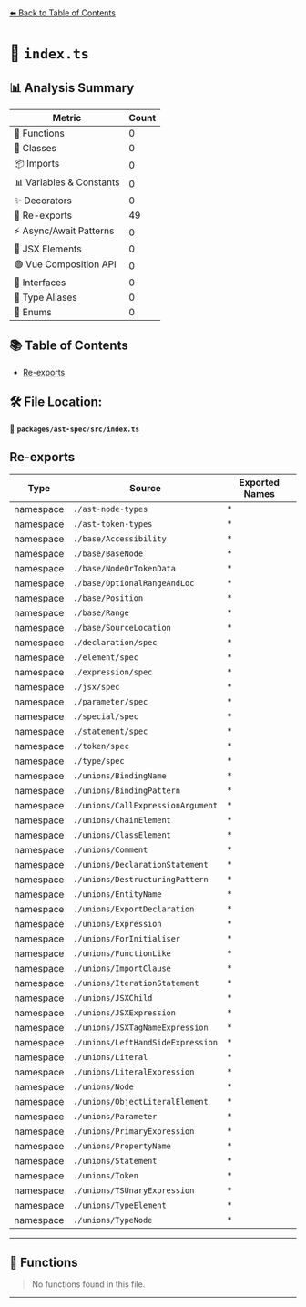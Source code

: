 [⬅️ Back to Table of Contents](../../../index.md)

# 📄 `index.ts`

## 📊 Analysis Summary

| Metric | Count |
|--------|-------|
| 🔧 Functions | 0 |
| 🧱 Classes | 0 |
| 📦 Imports | 0 |
| 📊 Variables & Constants | 0 |
| ✨ Decorators | 0 |
| 🔄 Re-exports | 49 |
| ⚡ Async/Await Patterns | 0 |
| 💠 JSX Elements | 0 |
| 🟢 Vue Composition API | 0 |
| 📐 Interfaces | 0 |
| 📑 Type Aliases | 0 |
| 🎯 Enums | 0 |

## 📚 Table of Contents

- [Re-exports](#re-exports)

## 🛠️ File Location:
📂 **`packages/ast-spec/src/index.ts`**

## Re-exports

| Type | Source | Exported Names |
|------|--------|----------------|
| namespace | `./ast-node-types` | * |
| namespace | `./ast-token-types` | * |
| namespace | `./base/Accessibility` | * |
| namespace | `./base/BaseNode` | * |
| namespace | `./base/NodeOrTokenData` | * |
| namespace | `./base/OptionalRangeAndLoc` | * |
| namespace | `./base/Position` | * |
| namespace | `./base/Range` | * |
| namespace | `./base/SourceLocation` | * |
| namespace | `./declaration/spec` | * |
| namespace | `./element/spec` | * |
| namespace | `./expression/spec` | * |
| namespace | `./jsx/spec` | * |
| namespace | `./parameter/spec` | * |
| namespace | `./special/spec` | * |
| namespace | `./statement/spec` | * |
| namespace | `./token/spec` | * |
| namespace | `./type/spec` | * |
| namespace | `./unions/BindingName` | * |
| namespace | `./unions/BindingPattern` | * |
| namespace | `./unions/CallExpressionArgument` | * |
| namespace | `./unions/ChainElement` | * |
| namespace | `./unions/ClassElement` | * |
| namespace | `./unions/Comment` | * |
| namespace | `./unions/DeclarationStatement` | * |
| namespace | `./unions/DestructuringPattern` | * |
| namespace | `./unions/EntityName` | * |
| namespace | `./unions/ExportDeclaration` | * |
| namespace | `./unions/Expression` | * |
| namespace | `./unions/ForInitialiser` | * |
| namespace | `./unions/FunctionLike` | * |
| namespace | `./unions/ImportClause` | * |
| namespace | `./unions/IterationStatement` | * |
| namespace | `./unions/JSXChild` | * |
| namespace | `./unions/JSXExpression` | * |
| namespace | `./unions/JSXTagNameExpression` | * |
| namespace | `./unions/LeftHandSideExpression` | * |
| namespace | `./unions/Literal` | * |
| namespace | `./unions/LiteralExpression` | * |
| namespace | `./unions/Node` | * |
| namespace | `./unions/ObjectLiteralElement` | * |
| namespace | `./unions/Parameter` | * |
| namespace | `./unions/PrimaryExpression` | * |
| namespace | `./unions/PropertyName` | * |
| namespace | `./unions/Statement` | * |
| namespace | `./unions/Token` | * |
| namespace | `./unions/TSUnaryExpression` | * |
| namespace | `./unions/TypeElement` | * |
| namespace | `./unions/TypeNode` | * |


---

## 🔧 Functions

> No functions found in this file.


---